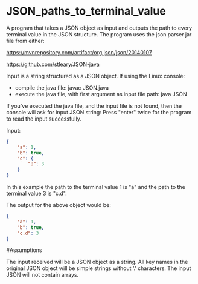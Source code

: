 # JSON_paths_to_terminal_value

A program that takes a JSON object as input and outputs the path to every terminal value in the JSON structure.
The program uses the json parser jar file from either:

https://mvnrepository.com/artifact/org.json/json/20140107

https://github.com/stleary/JSON-java

Input is a string structured as a JSON object. 
If using the Linux console:
- compile the java file:
    javac JSON.java
- execute the java file, with first argument as input file path: 
    java JSON <your input file path>
    
If you've executed the java file, and the input file is not found, then the console will ask for input JSON string:
Press "enter" twice for the program to read the input successfully.

Input:

```json
{
    "a": 1,
    "b": true,
    "c": {
        "d": 3
    }
}
```
In this example the path to the terminal value 1 is "a" and the path to the terminal value 3 is "c.d".

The output for the above object would be:

```json
{
    "a": 1,
    "b": true,
    "c.d": 3
}
```


#Assumptions

The input received will be a JSON object as a string.
All key names in the original JSON object will be simple strings without ‘.’ characters.
The input JSON will not contain arrays.
